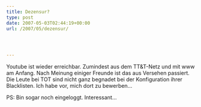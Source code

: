 ```yaml
---
title: Dezensur?
type: post
date: 2007-05-03T02:44:19+00:00
url: /2007/05/dezensur/




---
```

Youtube ist wieder erreichbar. Zumindest aus dem TT&T-Netz und mit www am Anfang. Nach Meinung einiger Freunde ist das aus Versehen passiert. Die Leute bei <span class="caps">TOT</span> sind nicht ganz begnadet bei der Konfiguration ihrer Blacklisten. Ich habe vor, mich dort zu bewerben...

PS: Bin sogar noch eingeloggt. Interessant...
